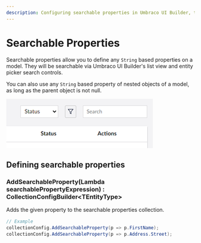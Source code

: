 ```yaml
---
description: Configuring searchable properties in Umbraco UI Builder, the backoffice UI builder for Umbraco.
---
```


# Searchable Properties

Searchable properties allow you to define any `String` based properties on a model. They will be searchable via Umbraco UI Builder's list view and entity picker search controls.

You can also use any `String` based property of nested objects of a model, as long as the parent object is not null.

![Search](../images/search.png)

## Defining searchable properties

### **AddSearchableProperty(Lambda searchablePropertyExpression) : CollectionConfigBuilder&lt;TEntityType&gt;**

Adds the given property to the searchable properties collection.

````csharp
// Example
collectionConfig.AddSearchableProperty(p => p.FirstName);
collectionConfig.AddSearchableProperty(p => p.Address.Street);
````
